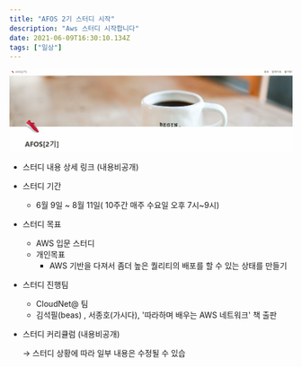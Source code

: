 ```yaml
---
title: "AFOS 2기 스터디 시작"
description: "Aws 스터디 시작합니다"
date: 2021-06-09T16:30:10.134Z
tags: ["일상"]
---
```

![](../images/f5ff68d8-d9da-4f7e-b4cb-e278494d59be-image.png)

- 스터디 내용 상세 링크
(내용비공개)

- 스터디 기간
  - 6월 9일 ~ 8월 11일( 10주간 매주 수요일 오후 7시~9시)
- 스터디 목표
   - AWS 입문 스터디
   - 개인목표
     - AWS 기반을 다져서 좀더 높은 퀄리티의 배포를 할 수 있는 상태를 만들기
- 스터디 진행팀 
   - CloudNet@ 팀 
   - 김석필(beas) , 서종호(가시다), '따라하며 배우는 AWS 네트워크' 책 출판
- 스터디 커리큘럼
 (내용비공개)

    → 스터디 상황에 따라 일부 내용은 수정될 수 있습
